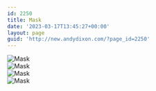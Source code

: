 ```yaml
---
id: 2250
title: Mask
date: '2023-03-17T13:45:27+00:00'
layout: page
guid: 'http://new.andydixon.com/?page_id=2250'
---
```


![Mask](https://i0.wp.com/assets.g8x2.ldn.idrivee2-23.com/posters/Mask%2001.jpg?w=1200&ssl=1 "Mask")  
![Mask](https://i0.wp.com/assets.g8x2.ldn.idrivee2-23.com/posters/Mask%2002.jpg?w=1200&ssl=1 "Mask")  
![Mask](https://i0.wp.com/assets.g8x2.ldn.idrivee2-23.com/posters/Mask%2003.jpg?w=1200&ssl=1 "Mask")  
![Mask](https://i0.wp.com/assets.g8x2.ldn.idrivee2-23.com/posters/Mask%2004.jpg?w=1200&ssl=1 "Mask")